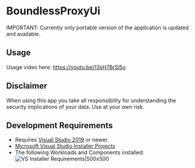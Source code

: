 # BoundlessProxyUi

IMPORTANT: Currently only portable version of the application is updated and available.

## Usage

Usage video here: https://youtu.be/13sH7BrSl5o

## Disclaimer

When using this app you take all responsibility for understanding the security implications of your data. Use at your own risk.

## Development Requirements

* Requires [Visual Studio 2019](https://visualstudio.microsoft.com/downloads/) or newer.
* [Microsoft Visual Studio Installer Projects](https://marketplace.visualstudio.com/items?itemName=visualstudioclient.MicrosoftVisualStudio2017InstallerProjects)
* The following Workloads and Components installed:
  ![VS Installer Requirements|500x500](install_requirements.png)

